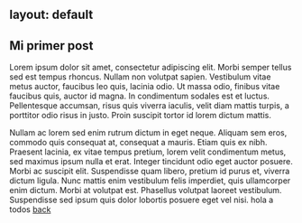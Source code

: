 
layout: default
-
##  Mi primer post 
Lorem ipsum dolor sit amet, consectetur adipiscing elit. Morbi semper tellus sed est tempus rhoncus. Nullam non volutpat sapien. Vestibulum vitae metus auctor, faucibus leo quis, lacinia odio. Ut massa odio, finibus vitae faucibus quis, auctor id magna. In condimentum sodales est et luctus. Pellentesque accumsan, risus quis viverra iaculis, velit diam mattis turpis, a porttitor odio risus in justo. Proin suscipit tortor id lorem dictum mattis.

Nullam ac lorem sed enim rutrum dictum in eget neque. Aliquam sem eros, commodo quis consequat at, consequat a mauris. Etiam quis ex nibh. Praesent lacinia, ex vitae tempus pretium, lorem velit condimentum metus, sed maximus ipsum nulla et erat. Integer tincidunt odio eget auctor posuere. Morbi ac suscipit elit. Suspendisse quam libero, pretium id purus et, viverra dictum ligula. Nunc mattis enim vestibulum felis imperdiet, quis ullamcorper enim dictum. Morbi at volutpat est. Phasellus volutpat laoreet vestibulum. Suspendisse sed ipsum quis dolor lobortis posuere eget vel nisi.
hola a todos 
[back](./)
